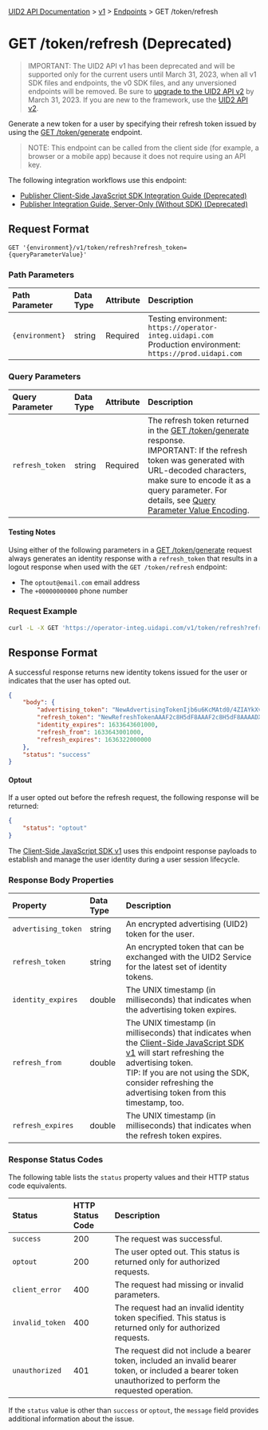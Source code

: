 [UID2 API Documentation](../../README.md) > [v1](../README.md) > [Endpoints](./README.md) > GET /token/refresh

# GET /token/refresh (Deprecated)

>IMPORTANT: The UID2 API v1 has been deprecated and will be supported only for the current users until March 31, 2023, when all v1 SDK files and endpoints, the v0 SDK files, and any unversioned endpoints will be removed. Be sure to [upgrade to the UID2 API v2](../../v2/upgrades/upgrade-guide.md) by March 31, 2023. If you are new to the framework, use the [UID2 API v2](../../v2/summary-doc-v2.md).

Generate a new token for a user by specifying their refresh token issued by using the [GET /token/generate](./get-token-generate.md) endpoint.

>NOTE: This endpoint can be called from the client side (for example, a browser or a mobile app) because it does not require using an API key.

The following integration workflows use this endpoint:
* [Publisher Client-Side JavaScript SDK Integration Guide (Deprecated)](../guides/publisher-client-side.md)
* [Publisher Integration Guide, Server-Only (Without SDK) (Deprecated)](../guides/custom-publisher-integration.md)

## Request Format 

```GET '{environment}/v1/token/refresh?refresh_token={queryParameterValue}'```

### Path Parameters

| Path Parameter | Data Type | Attribute | Description |
| :--- | :--- | :--- | :--- |
| `{environment}` | string | Required | Testing environment: `https://operator-integ.uidapi.com`<br/>Production environment: `https://prod.uidapi.com` |

###  Query Parameters

| Query Parameter | Data Type | Attribute | Description |
| :--- | :--- | :--- | :--- |
| `refresh_token` | string | Required | The refresh token returned in the [GET /token/generate](./get-token-generate.md) response.<br/>IMPORTANT: If the refresh token was generated with URL-decoded characters, make sure to encode it as a query parameter. For details, see [Query Parameter Value Encoding](../README.md#query-parameter-value-encoding). |


#### Testing Notes

Using either of the following parameters in a [GET /token/generate](./get-token-generate.md) request always generates an identity response with a `refresh_token` that results in a logout response when used with the `GET /token/refresh` endpoint:

- The `optout@email.com` email address
- The `+00000000000` phone number

### Request Example

```sh
curl -L -X GET 'https://operator-integ.uidapi.com/v1/token/refresh?refresh_token=RefreshToken2F8AAAF2cskumF8AAAF2cskumF8AAAADXwFq%2F90PYmajV0IPrvo51Biqh7%2FM%2BJOuhfBY8KGUn%2F%2FGsmZr9nf%2BjIWMUO4diOA92kCTF69JdP71Ooo%2ByF3V5yy70UDP6punSEGmhf5XSKFzjQssCtlHnKrJwqFGKpJkYA%3D%3D'
```

## Response Format

A successful response returns new identity tokens issued for the user or indicates that the user has opted out. 

```json
{
    "body": {
        "advertising_token": "NewAdvertisingTokenIjb6u6KcMAtd0/4ZIAYkXvFrMdlZVqfb9LNf99B+1ysE/lBzYVt64pxYxjobJMGbh5q/HsKY7KC0Xo5Rb/Vo8HC4dYOoWXyuGUaL7Jmbw4bzh+3pgokelUGyTX19DfArTeIg7n+8cxWQ=",
        "refresh_token": "NewRefreshTokenAAAF2c8H5dF8AAAF2c8H5dF8AAAADX393Vw94afoVLL6A+qjdSUEisEKx6t42fLgN+2dmTgUavagz0Q6Kp7ghM989hKhZDyAGjHyuAAwm+CX1cO7DWEtMeNUA9vkWDjcIc8yeDZ+jmBtEaw07x/cxoul6fpv2PQ==",
        "identity_expires": 1633643601000,
        "refresh_from": 1633643001000,
        "refresh_expires": 1636322000000
    },
    "status": "success"
}
```

#### Optout

If a user opted out before the refresh request, the following response will be returned:

```json
{
    "status": "optout"
}
```
The [Client-Side JavaScript SDK v1](../sdks/client-side-identity-v1.md) uses this endpoint response payloads to establish and manage the user identity during a user session lifecycle.

### Response Body Properties

| Property | Data Type | Description |
| :--- | :--- | :--- |
| `advertising_token` | string | An encrypted advertising (UID2) token for the user. |
| `refresh_token` | string | An encrypted token that can be exchanged with the UID2 Service for the latest set of identity tokens. |
| `identity_expires` | double | The UNIX timestamp (in milliseconds) that indicates when the advertising token expires. |
| `refresh_from` | double | The UNIX timestamp (in milliseconds) that indicates when the [Client-Side JavaScript SDK v1](../sdks/client-side-identity-v1.md) will start refreshing the advertising token.<br/>TIP: If you are not using the SDK, consider refreshing the advertising token from this timestamp, too. |
| `refresh_expires` | double | The UNIX timestamp (in milliseconds) that indicates when the refresh token expires. |


### Response Status Codes

The following table lists the `status` property values and their HTTP status code equivalents.

| Status | HTTP Status Code | Description |
| :--- | :--- | :--- |
| `success` | 200 | The request was successful. |
| `optout` | 200 | The user opted out. This status is returned only for authorized requests. |
| `client_error` | 400 | The request had missing or invalid parameters. |
| `invalid_token` | 400 | The request had an invalid identity token specified. This status is returned only for authorized requests. |
| `unauthorized` | 401 | The request did not include a bearer token, included an invalid bearer token, or included a bearer token unauthorized to perform the requested operation. |

If the `status` value is other than `success` or `optout`, the `message` field provides additional information about the issue.
